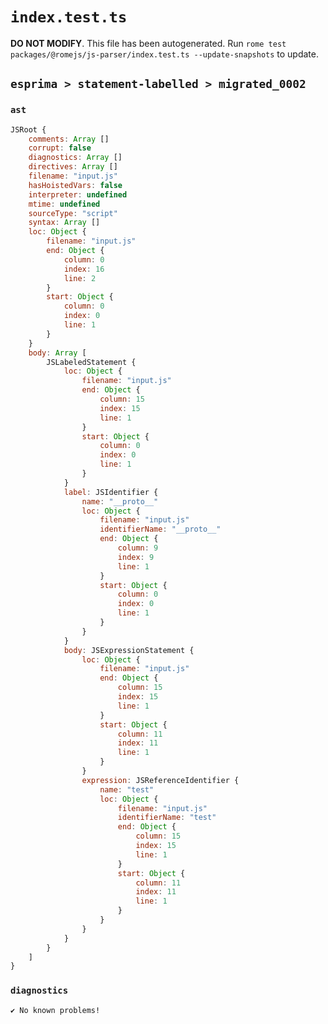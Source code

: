 # `index.test.ts`

**DO NOT MODIFY**. This file has been autogenerated. Run `rome test packages/@romejs/js-parser/index.test.ts --update-snapshots` to update.

## `esprima > statement-labelled > migrated_0002`

### `ast`

```javascript
JSRoot {
	comments: Array []
	corrupt: false
	diagnostics: Array []
	directives: Array []
	filename: "input.js"
	hasHoistedVars: false
	interpreter: undefined
	mtime: undefined
	sourceType: "script"
	syntax: Array []
	loc: Object {
		filename: "input.js"
		end: Object {
			column: 0
			index: 16
			line: 2
		}
		start: Object {
			column: 0
			index: 0
			line: 1
		}
	}
	body: Array [
		JSLabeledStatement {
			loc: Object {
				filename: "input.js"
				end: Object {
					column: 15
					index: 15
					line: 1
				}
				start: Object {
					column: 0
					index: 0
					line: 1
				}
			}
			label: JSIdentifier {
				name: "__proto__"
				loc: Object {
					filename: "input.js"
					identifierName: "__proto__"
					end: Object {
						column: 9
						index: 9
						line: 1
					}
					start: Object {
						column: 0
						index: 0
						line: 1
					}
				}
			}
			body: JSExpressionStatement {
				loc: Object {
					filename: "input.js"
					end: Object {
						column: 15
						index: 15
						line: 1
					}
					start: Object {
						column: 11
						index: 11
						line: 1
					}
				}
				expression: JSReferenceIdentifier {
					name: "test"
					loc: Object {
						filename: "input.js"
						identifierName: "test"
						end: Object {
							column: 15
							index: 15
							line: 1
						}
						start: Object {
							column: 11
							index: 11
							line: 1
						}
					}
				}
			}
		}
	]
}
```

### `diagnostics`

```
✔ No known problems!

```
